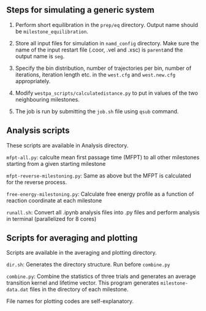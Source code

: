 ## Steps for simulating a generic system

1) Perform short equilibration in the ```prep/eq``` directory. Output name should be ```milestone_equilibration```.

2) Store all input files for simulation in ```namd_config``` directory. Make sure the name of the input restart file (.coor, .vel and .xsc) is ```parent```and the output name is ```seg```.

3) Specify the bin distribution, number of trajectories per bin, number of iterations, iteration length etc. in the ```west.cfg``` and ```west.new.cfg``` appropriately.

4) Modify ```westpa_scripts/calculatedistance.py``` to put in values of the two neighbouring milestones.

5) The job is run by submitting the ```job.sh``` file using ```qsub``` command.


## Analysis scripts

These scripts are available in Analysis directory.

```mfpt-all.py```: calculte mean first passage time (MFPT) to all other milestones starting from a given starting milestone

```mfpt-reverse-milestoning.py```: Same as above but the MFPT is calculated for the reverse process.

```free-energy-milestoning.py```: Calculate free energy profile as a function of reaction coordinate at each milestone

```runall.sh```: Convert all .ipynb analysis files into .py files and perform analysis in terminal (parallelized for 8 cores)

## Scripts for averaging and plotting

Scripts are available in the averaging and plotting directory.

```dir.sh```: Generates the directory structure. Run before ```combine.py```

```combine.py```: Combine the statistics of three trials and generates an average transition kernel and lifetime vector. This program generates ```milestone-data.dat``` files in the directory of each milestone.

File names for plotting codes are self-explanatory.




